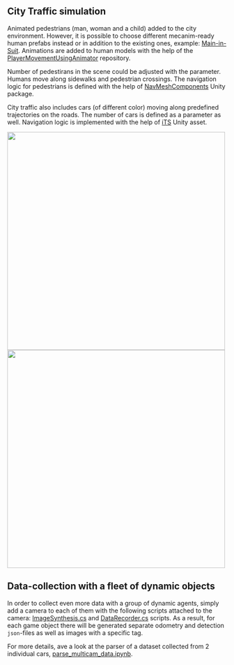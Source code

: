 ## City Traffic simulation
Animated pedestrians (man, woman and a child) added to the city environment. However, it is possible to choose different mecanim-ready human prefabs instead
or in addition to the existing ones, example: [Main-in-Suit](https://assetstore.unity.com/packages/3d/characters/humanoids/man-in-a-suit-51662).
Animations are added to human models with the help of the [PlayerMovementUsingAnimator](https://github.com/OBalfaqih/PlayerMovementUsingAnimator)
repository.

Number of pedestirans in the scene could be adjusted with the parameter. Humans move along sidewalks and pedestrian crossings.
The navigation logic for pedestrians is defined with the help of [NavMeshComponents](https://github.com/Unity-Technologies/NavMeshComponents)
Unity package.

City traffic also includes cars (of different color) moving along predefined trajectories on the roads. The number of cars is
defined as a parameter as well. Navigation logic is implemented with the help of [iTS](https://assetstore.unity.com/packages/templates/systems/its-intelligent-traffic-system-23564)
Unity asset.

<img src="../figures/pedestrians.gif" width="500"/> <img src="../figures/city_traffic.gif" width="500"/>


## Data-collection with a fleet of dynamic objects
In order to collect even more data with a group of dynamic agents, simply
add a camera to each of them with the following scripts attached to the camera:
[ImageSynthesis.cs](https://github.com/RuslanAgishev/ImageSynthUnity/-/blob/master/Assets/ImageSynthesis/ImageSynthesis.cs)
and [DataRecorder.cs](https://github.com/RuslanAgishev/ImageSynthUnity/-/blob/master/Assets/Scripts/DataRecorder.cs)
scripts.
As a result, for each game object there will be generated separate odometry and detection `json`-files
as well as images with a specific tag.

For more details, ave a look at the parser of a dataset collected from 2 individual cars,
[parse_multicam_data.ipynb](https://github.com/RuslanAgishev/ImageSynthUnity/-/blob/master/tools/parse_multicam_data.ipynb).

